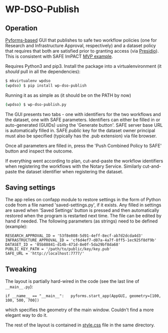 # WP-DSO-Publish

## Operation

[Pyforms-based](https://pyforms-gui.readthedocs.io/en/v4/index.html) GUI that publishes to safe two workflow policies 
(one for Research and Infrastructure Approval, respectively) and a dataset policy that requires
that both are satisfied prior to granting access (via [Presidio](https://github.com/RENCI-NRIG/impact-presidio)).
This is consistent with SAFE ImPACT 
[MVP example](https://github.com/RENCI-NRIG/impact-docker-images/tree/master/safe-server/1.0.1).

Requires Python3 and pip3. Install the package into a virtualenvironment (it *should* pull in all the dependencies):
```bash
$ mkvirtualenv wpdso
(wpdso) $ pip install wp-dso-publish
```

Running it as as simple as (it should be on the PATH by now)
```bash
(wpdso) $ wp-dso-publish.py
```

The GUI presents two tabs - one with identifiers for the two workflows and the dataset, one with SAFE parameters.
Identifiers can either be filled in or auto-generated (GUIDs) using the 'Generate button'. SAFE server base
URL is automatically filled in. SAFE *public* key for the dataset owner principal must also be specified
(typically has the .pub extension) via file browser. 

Once all parameters are filled in, press the 'Push Combined Policy to SAFE' button and inspect the outcome. 

If everything went according to plan, cut-and-paste the workflow identifiers when registering the workflows
with the Notary Service. Similarly cut-and-paste the dataset identifier when registering the dataset. 

## Saving settings

The app relies on confapp module to restore settings in the form of Python code from a file named 
'saved-settings.py', if it exists. Any filled in settings are saved when 'Saved Settings' button is
pressed and then automatically restored when the program is restarted next time. The file can be edited
by hand if needed. The following parameters (as strings) need to be defined (example):
```
RESEARCH_APPROVAL_ID = '53f8e808-5d91-4eff-8ecf-ab7d2dcda4d3'
INFRASTRUCTURE_APPROVAL_ID = 'cf6d4ef7-d07a-4a7f-8ff5-1ec925f8df9b'
DATASET_ID = '05b88841-d14b-471d-8e0f-5da29bf8da68'
PUBLIC_KEY_PATH = '/path/to/public/key/key.pub'
SAFE_URL = 'http://localhost:7777/'
```

## Tweaking

The layout is partially hard-wired in the code (see the last line of `__main__.py`):
```
if __name__ == "__main__":   pyforms.start_app(AppGUI, geometry=[100, 100, 500, 700])
```
which specifies the geometry of the main window. Couldn't find a more elegant way to do it.

The rest of the layout is contained in [style.css](wp_dso_publish/style.css) file in the same directory. 
